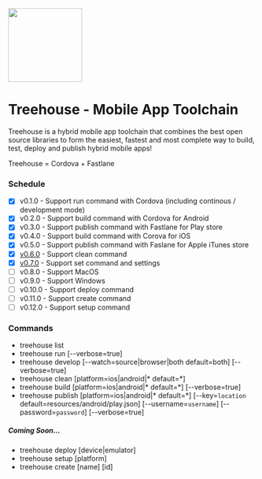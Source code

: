 <img src="https://image.flaticon.com/icons/png/512/36/36366.png" width="150px" />

# Treehouse - Mobile App Toolchain

Treehouse is a hybrid mobile app toolchain that combines the best open source libraries to form the easiest, fastest and most complete way to build, test, deploy and publish hybrid mobile apps!

Treehouse = Cordova + Fastlane

### Schedule
 - [x] v0.1.0 - Support run command with Cordova (including continous / development mode)
 - [x] v0.2.0 - Support build command with Cordova for Android
 - [x] v0.3.0 - Support publish command with Fastlane for Play store
 - [x] v0.4.0 - Support build command with Corova for iOS 
 - [x] v0.5.0 - Support publish command with Faslane for Apple iTunes store
 - [x] [v0.6.0](https://github.com/abrayall/treehouse/releases/download/v0.6.0/treehouse.tar) - Support clean command
 - [x] [v0.7.0](https://github.com/abrayall/treehouse/releases/download/v0.7.0/treehouse.tar) - Support set command and settings
 - [ ] v0.8.0 - Support MacOS
 - [ ] v0.9.0 - Support Windows
 - [ ] v0.10.0 - Support deploy command
 - [ ] v0.11.0 - Support create command
 - [ ] v0.12.0 - Support setup command
 
### Commands
- treehouse list
- treehouse run [--verbose=true]
- treehouse develop [--watch=source|browser|both default=both] [--verbose=true]
- treehouse clean [platform=ios|android|* default=*]
- treehouse build [platform=ios|android|* default=*] [--verbose=true]
- treehouse publish [platform=ios|android|* default=*] [--key=`location` default=resources/android/play.json] [--username=`username`] [--password=`password`] [--verbose=true]

##### Coming Soon...
- treehouse deploy [device|emulator]
- treehouse setup [platform]
- treehouse create [name] [id]
